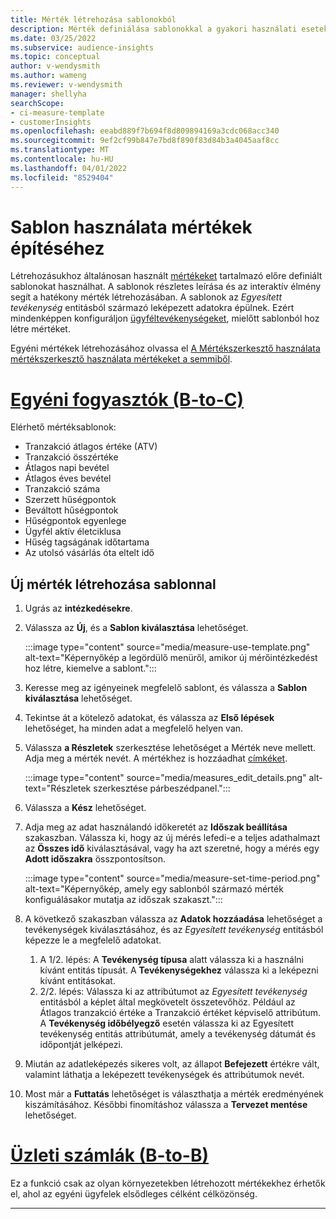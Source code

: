 ```yaml
---
title: Mérték létrehozása sablonokból
description: Mérték definiálása sablonokkal a gyakori használati esetekhez.
ms.date: 03/25/2022
ms.subservice: audience-insights
ms.topic: conceptual
author: v-wendysmith
ms.author: wameng
ms.reviewer: v-wendysmith
manager: shellyha
searchScope:
- ci-measure-template
- customerInsights
ms.openlocfilehash: eeabd889f7b694f8d809894169a3cdc068acc340
ms.sourcegitcommit: 9ef2cf99b847e7bd8f890f83d84b3a4045aaf8cc
ms.translationtype: MT
ms.contentlocale: hu-HU
ms.lasthandoff: 04/01/2022
ms.locfileid: "8529404"
---
```

# <a name="use-a-template-to-build-a-measure"></a>Sablon használata mértékek építéséhez

Létrehozásukhoz általánosan használt [mértékeket](measures.md) tartalmazó előre definiált sablonokat használhat. A sablonok részletes leírása és az interaktív élmény segít a hatékony mérték létrehozásában. A sablonok az *Egyesített tevékenység* entitásból származó leképezett adatokra épülnek. Ezért mindenképpen konfiguráljon [ügyféltevékenységeket](activities.md), mielőtt sablonból hoz létre mértéket.

Egyéni mértékek létrehozásához olvassa el [A Mértékszerkesztő használata mértékszerkesztő használata mértékeket a semmiből](measure-builder.md).

# <a name="individual-consumers-b-to-c"></a>[Egyéni fogyasztók (B-to-C)](#tab/b2c)

Elérhető mértéksablonok: 
- Tranzakció átlagos értéke (ATV)
- Tranzakció összértéke
- Átlagos napi bevétel
- Átlagos éves bevétel
- Tranzakció száma
- Szerzett hűségpontok
- Beváltott hűségpontok
- Hűségpontok egyenlege
- Ügyfél aktív életciklusa
- Hűség tagságának időtartama
- Az utolsó vásárlás óta eltelt idő

## <a name="build-a-new-measure-using-a-template"></a>Új mérték létrehozása sablonnal

1. Ugrás az **intézkedésekre**.

1. Válassza az **Új**, és a **Sablon kiválasztása** lehetőséget.

   :::image type="content" source="media/measure-use-template.png" alt-text="Képernyőkép a legördülő menüről, amikor új mérőintézkedést hoz létre, kiemelve a sablont.":::

1. Keresse meg az igényeinek megfelelő sablont, és válassza a **Sablon kiválasztása** lehetőséget.

1. Tekintse át a kötelező adatokat, és válassza az **Első lépések** lehetőséget, ha minden adat a megfelelő helyen van.

1. Válassza **a Részletek** szerkesztése lehetőséget a Mérték neve mellett. Adja meg a mérték nevét. A mértékhez is hozzáadhat [címkéket](work-with-tags-columns.md#manage-tags).

   :::image type="content" source="media/measures_edit_details.png" alt-text="Részletek szerkesztése párbeszédpanel.":::

1. Válassza a **Kész** lehetőséget.

1. Adja meg az adat használandó időkeretét az **Időszak beállítása** szakaszban. Válassza ki, hogy az új mérés lefedi-e a teljes adathalmazt az **Összes idő** kiválasztásával, vagy ha azt szeretné, hogy a mérés egy **Adott időszakra** összpontosítson.

   :::image type="content" source="media/measure-set-time-period.png" alt-text="Képernyőkép, amely egy sablonból származó mérték konfiguálásakor mutatja az időszak szakaszt.":::

1. A következő szakaszban válassza az **Adatok hozzáadása** lehetőséget a tevékenységek kiválasztásához, és az *Egyesített tevékenység* entitásból képezze le a megfelelő adatokat.

    1. A 1/2. lépés: A **Tevékenység típusa** alatt válassza ki a használni kívánt entitás típusát. A **Tevékenységekhez** válassza ki a leképezni kívánt entitásokat.
    1. 2/2. lépés: Válassza ki az attribútumot az *Egyesített tevékenység* entitásból a képlet által megkövetelt összetevőhöz. Például az Átlagos tranzakció értéke a Tranzakció értéket képviselő attribútum. A **Tevékenység időbélyegző** esetén válassza ki az Egyesített tevékenység entitás attribútumát, amely a tevékenység dátumát és időpontját jelképezi.
   
1. Miután az adatleképezés sikeres volt, az állapot **Befejezett** értékre vált, valamint láthatja a leképezett tevékenységek és attribútumok nevét.

1. Most már a **Futtatás** lehetőséget is választhatja a mérték eredményének kiszámításához. Későbbi finomításhoz válassza a **Tervezet mentése** lehetőséget.

# <a name="business-accounts-b-to-b"></a>[Üzleti számlák (B-to-B)](#tab/b2b)

Ez a funkció csak az olyan környezetekben létrehozott mértékekhez érhetők el, ahol az egyéni ügyfelek elsődleges célként célközönség.

---
